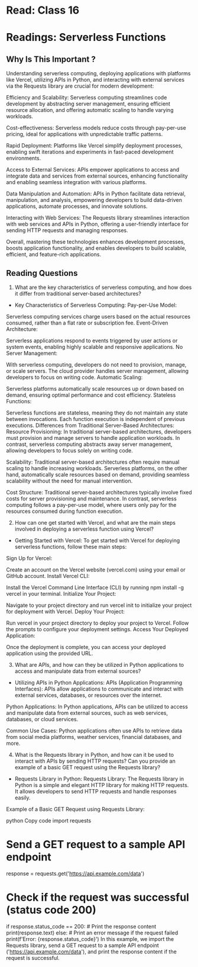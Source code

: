 # Read: Class 16

# Readings: Serverless Functions


## Why Is This Important ?

Understanding serverless computing, deploying applications with platforms like Vercel, utilizing APIs in Python, and interacting with external services via the Requests library are crucial for modern development:

Efficiency and Scalability: Serverless computing streamlines code development by abstracting server management, ensuring efficient resource allocation, and offering automatic scaling to handle varying workloads.

Cost-effectiveness: Serverless models reduce costs through pay-per-use pricing, ideal for applications with unpredictable traffic patterns.

Rapid Deployment: Platforms like Vercel simplify deployment processes, enabling swift iterations and experiments in fast-paced development environments.

Access to External Services: APIs empower applications to access and integrate data and services from external sources, enhancing functionality and enabling seamless integration with various platforms.

Data Manipulation and Automation: APIs in Python facilitate data retrieval, manipulation, and analysis, empowering developers to build data-driven applications, automate processes, and innovate solutions.

Interacting with Web Services: The Requests library streamlines interaction with web services and APIs in Python, offering a user-friendly interface for sending HTTP requests and managing responses.

Overall, mastering these technologies enhances development processes, boosts application functionality, and enables developers to build scalable, efficient, and feature-rich applications.









## Reading Questions

1. What are the key characteristics of serverless computing, and how does it differ from traditional server-based architectures?

- Key Characteristics of Serverless Computing:
Pay-per-Use Model:

Serverless computing services charge users based on the actual resources consumed, rather than a flat rate or subscription fee.
Event-Driven Architecture:

Serverless applications respond to events triggered by user actions or system events, enabling highly scalable and responsive applications.
No Server Management:

With serverless computing, developers do not need to provision, manage, or scale servers. The cloud provider handles server management, allowing developers to focus on writing code.
Automatic Scaling:

Serverless platforms automatically scale resources up or down based on demand, ensuring optimal performance and cost efficiency.
Stateless Functions:

Serverless functions are stateless, meaning they do not maintain any state between invocations. Each function execution is independent of previous executions.
Differences from Traditional Server-Based Architectures:
Resource Provisioning: In traditional server-based architectures, developers must provision and manage servers to handle application workloads. In contrast, serverless computing abstracts away server management, allowing developers to focus solely on writing code.

Scalability: Traditional server-based architectures often require manual scaling to handle increasing workloads. Serverless platforms, on the other hand, automatically scale resources based on demand, providing seamless scalability without the need for manual intervention.

Cost Structure: Traditional server-based architectures typically involve fixed costs for server provisioning and maintenance. In contrast, serverless computing follows a pay-per-use model, where users only pay for the resources consumed during function execution.

2. How can one get started with Vercel, and what are the main steps involved in deploying a serverless function using Vercel?

- Getting Started with Vercel:
To get started with Vercel for deploying serverless functions, follow these main steps:

Sign Up for Vercel:

Create an account on the Vercel website (vercel.com) using your email or GitHub account.
Install Vercel CLI:

Install the Vercel Command Line Interface (CLI) by running npm install -g vercel in your terminal.
Initialize Your Project:

Navigate to your project directory and run vercel init to initialize your project for deployment with Vercel.
Deploy Your Project:

Run vercel in your project directory to deploy your project to Vercel. Follow the prompts to configure your deployment settings.
Access Your Deployed Application:

Once the deployment is complete, you can access your deployed application using the provided URL.

3. What are APIs, and how can they be utilized in Python applications to access and manipulate data from external sources?

- Utilizing APIs in Python Applications:
APIs (Application Programming Interfaces): APIs allow applications to communicate and interact with external services, databases, or resources over the internet.

Python Applications: In Python applications, APIs can be utilized to access and manipulate data from external sources, such as web services, databases, or cloud services.

Common Use Cases: Python applications often use APIs to retrieve data from social media platforms, weather services, financial databases, and more.

4. What is the Requests library in Python, and how can it be used to interact with APIs by sending HTTP requests? Can you provide an example of a basic GET request using the Requests library?

- Requests Library in Python:
Requests Library: The Requests library in Python is a simple and elegant HTTP library for making HTTP requests. It allows developers to send HTTP requests and handle responses easily.

Example of a Basic GET Request using Requests Library:

python
Copy code
import requests

# Send a GET request to a sample API endpoint
response = requests.get('https://api.example.com/data')

# Check if the request was successful (status code 200)
if response.status_code == 200:
    # Print the response content
    print(response.text)
else:
    # Print an error message if the request failed
    print(f'Error: {response.status_code}')
In this example, we import the Requests library, send a GET request to a sample API endpoint ('https://api.example.com/data'), and print the response content if the request is successful.





